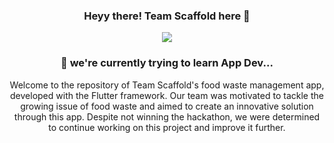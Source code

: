 <h3 align="center">
 Heyy there! Team Scaffold here 👋
</h3>

<p align="center">
  <a href="https://github.com/DenverCoder1/readme-typing-svg"><img src="https://readme-typing-svg.herokuapp.com?lines=Food+Waste+Management+App;Made%20By%20Team%20Scaffold&center=true&width=500&height=50"></a>
</p>

<h3 align="center">
🌱 we're currently trying to learn App Dev... 
</h3>



 
 <p align="center">Welcome to the repository of Team Scaffold's food waste management app, developed with the Flutter framework. Our team was motivated to tackle the growing issue of food waste and aimed to create an innovative solution through this app. Despite not winning the hackathon, we were determined to continue working on this project and improve it further.</p>
 
 



